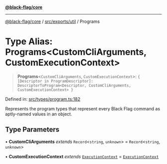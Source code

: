 [**@black-flag/core**](../../../../README.md)

***

[@black-flag/core](../../../../README.md) / [src/exports/util](../README.md) / Programs

# Type Alias: Programs\<CustomCliArguments, CustomExecutionContext\>

> **Programs**\<`CustomCliArguments`, `CustomExecutionContext`\>: `{ [Descriptor in ProgramDescriptor]: DescriptorToProgram<Descriptor, CustomCliArguments, CustomExecutionContext> }`

Defined in: [src/types/program.ts:182](https://github.com/Xunnamius/black-flag/blob/40d21584fb01de3f46f2fedf60011594304c55d4/src/types/program.ts#L182)

Represents the program types that represent every Black Flag command as
aptly-named values in an object.

## Type Parameters

• **CustomCliArguments** *extends* `Record`\<`string`, `unknown`\> = `Record`\<`string`, `unknown`\>

• **CustomExecutionContext** *extends* [`ExecutionContext`](ExecutionContext.md) = [`ExecutionContext`](ExecutionContext.md)

